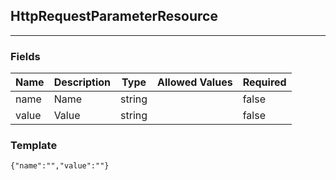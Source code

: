 ## HttpRequestParameterResource
---
### Fields
| Name | Description | Type | Allowed Values | Required |
| ---- | ----------- | ---- | -------------- | -------- |
| name | Name | string |  | false |
| value | Value | string |  | false |
### Template
```
{"name":"","value":""}
```
